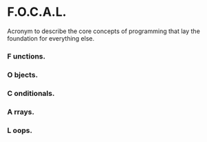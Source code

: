 # F.O.C.A.L.

Acronym to describe the core concepts of programming that lay the foundation for everything else.

### F unctions.
### O bjects.
### C onditionals.
### A rrays.
### L oops.
